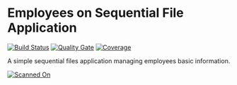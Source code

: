 # Employees on Sequential File Application

[![Build Status](https://travis-ci.org/cesardl/sequential-files-app.svg?branch=master)](https://travis-ci.org/cesardl/sequential-files-app)
[![Quality Gate](https://sonarcloud.io/api/project_badges/measure?project=pe.edu.unmsm.fisi.sequential-files-app&metric=alert_status)](https://sonarcloud.io/project/issues?id=pe.edu.unmsm.fisi.sequential-files-app&resolved=false)
[![Coverage](https://sonarcloud.io/api/project_badges/measure?project=pe.edu.unmsm.fisi.sequential-files-app&metric=coverage)](https://sonarcloud.io/component_measures?id=pe.edu.unmsm.fisi.sequential-files-app&metric=coverage)

A simple sequential files application managing employees basic information.

[![Scanned On](https://sonarcloud.io/images/project_badges/sonarcloud-orange.svg)](https://sonarcloud.io/dashboard?id=pe.edu.unmsm.fisi.sequential-files-app)